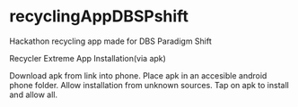 # recyclingAppDBSPshift
Hackathon recycling app made for DBS Paradigm Shift


Recycler Extreme App Installation(via apk)

Download apk from link into phone.
Place apk in an accesible android phone folder.
Allow installation from unknown sources.
Tap on apk to install and allow all.



